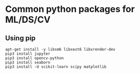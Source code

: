 # Common python packages for ML/DS/CV
## Using pip
```
apt-get install -y libsm6 libxext6 libxrender-dev
pip3 install jupyter
pip3 install opencv-python 
pip3 install seaborn
pip3 install -U scikit-learn scipy matplotlib
```
